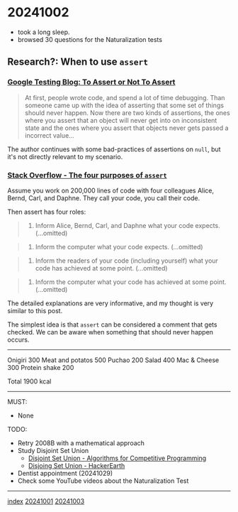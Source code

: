 <head><meta name="viewport" content="width=device-width, initial-scale=1.0, user-scalable=yes" /><meta charset="UTF-8"></head>

# 20241002

- took a long sleep.
- browsed 30 questions for the Naturalization tests

## Research?: When to use `assert`

### [Google Testing Blog: To Assert or Not To Assert](https://testing.googleblog.com/2009/02/to-assert-or-not-to-assert.html)

> At first, people wrote code, and spend a lot of time debugging. Than someone came up with the idea of asserting that some set of things should never happen. Now there are two kinds of assertions, the ones where you assert that an object will never get into on inconsistent state and the ones where you assert that objects never gets passed a incorrect value...

The author continues with some bad-practices of assertions on `null`, but it\'s not directly relevant to my scenario.

### [Stack Overflow - The four purposes of `assert`](https://stackoverflow.com/questions/944592/best-practice-for-using-assert)

Assume you work on 200,000 lines of code with four colleagues Alice, Bernd, Carl, and Daphne. They call your code, you call their code.

Then assert has four roles:

> 1. Inform Alice, Bernd, Carl, and Daphne what your code expects. (...omitted)

> 1. Inform the computer what your code expects. (...omitted)

> 1. Inform the readers of your code (including yourself) what your code has achieved at some point. (...omitted)

> 1. Inform the computer what your code has achieved at some point. (...omitted)

The detailed explanations are very informative, and my thought is very similar to this post.

The simplest idea is that `assert` can be considered a comment that gets checked. We can be aware when something that should never happen occurs.

---

Onigiri 300
Meat and potatos 500
Puchao 200
Salad 400
Mac & Cheese 300
Protein shake 200

Total 1900 kcal

---

MUST:

- None

TODO:

- Retry 2008B with a mathematical approach
- Study Disjoint Set Union
	- [Disjoint Set Union - Algorithms for Competitive Programming](https://cp-algorithms.com/data_structures/disjoint_set_union.html)
	- [Disjoing Set Union - HackerEarth](https://www.hackerearth.com/practice/notes/abhinav92003/disjoint-set-union/)
- Dentist appointment (20241029)
- Check some YouTube videos about the Naturalization Test

---

[index](../../index.html)
[20241001](20241001.html)
[20241003](20241003.html)
